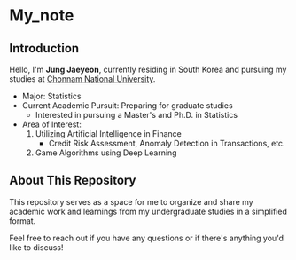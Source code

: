 # My_note
## Introduction

Hello, I'm **Jung Jaeyeon**, currently residing in South Korea and pursuing my studies at [Chonnam National University](https://www.jnu.ac.kr/eng/).

- Major: Statistics
- Current Academic Pursuit: Preparing for graduate studies
  - Interested in pursuing a Master's and Ph.D. in Statistics
- Area of Interest:
  1. Utilizing Artificial Intelligence in Finance
     - Credit Risk Assessment, Anomaly Detection in Transactions, etc.
  2. Game Algorithms using Deep Learning

## About This Repository

This repository serves as a space for me to organize and share my academic work and learnings from my undergraduate studies in a simplified format.

Feel free to reach out if you have any questions or if there's anything you'd like to discuss!
